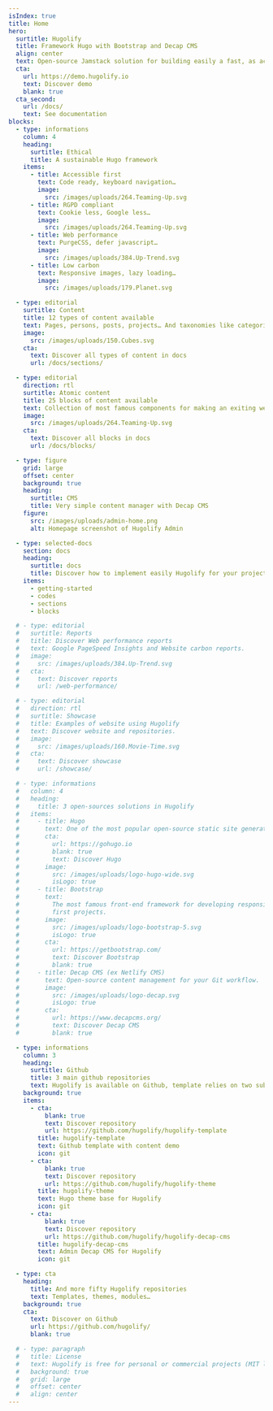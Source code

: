 ```yaml
---
isIndex: true
title: Home
hero:
  surtitle: Hugolify
  title: Framework Hugo with Bootstrap and Decap CMS
  align: center
  text: Open-source Jamstack solution for building easily a fast, as accessible as possible and low carbon website.
  cta:
    url: https://demo.hugolify.io
    text: Discover demo
    blank: true
  cta_second:
    url: /docs/
    text: See documentation
blocks:
  - type: informations
    column: 4
    heading:
      surtitle: Ethical
      title: A sustainable Hugo framework
    items:
      - title: Accessible first
        text: Code ready, keyboard navigation…
        image:
          src: /images/uploads/264.Teaming-Up.svg
      - title: RGPD compliant
        text: Cookie less, Google less…
        image:
          src: /images/uploads/264.Teaming-Up.svg
      - title: Web performance
        text: PurgeCSS, defer javascript…
        image:
          src: /images/uploads/384.Up-Trend.svg
      - title: Low carbon
        text: Responsive images, lazy loading…
        image:
          src: /images/uploads/179.Planet.svg

  - type: editorial
    surtitle: Content
    title: 12 types of content available
    text: Pages, persons, posts, projects… And taxonomies like categories, tags, types, authors…
    image:
      src: /images/uploads/150.Cubes.svg
    cta:
      text: Discover all types of content in docs
      url: /docs/sections/

  - type: editorial
    direction: rtl
    surtitle: Atomic content
    title: 25 blocks of content available
    text: Collection of most famous components for making an exiting website.
    image:
      src: /images/uploads/264.Teaming-Up.svg
    cta:
      text: Discover all blocks in docs
      url: /docs/blocks/

  - type: figure
    grid: large
    offset: center
    background: true
    heading:
      surtitle: CMS
      title: Very simple content manager with Decap CMS
    figure:
      src: /images/uploads/admin-home.png
      alt: Homepage screenshot of Hugolify Admin

  - type: selected-docs
    section: docs
    heading:
      surtitle: docs
      title: Discover how to implement easily Hugolify for your project
    items:
      - getting-started
      - codes
      - sections
      - blocks

  # - type: editorial
  #   surtitle: Reports
  #   title: Discover Web performance reports
  #   text: Google PageSpeed Insights and Website carbon reports.
  #   image:
  #     src: /images/uploads/384.Up-Trend.svg
  #   cta:
  #     text: Discover reports
  #     url: /web-performance/

  # - type: editorial
  #   direction: rtl
  #   surtitle: Showcase
  #   title: Examples of website using Hugolify
  #   text: Discover website and repositories.
  #   image:
  #     src: /images/uploads/160.Movie-Time.svg
  #   cta:
  #     text: Discover showcase
  #     url: /showcase/

  # - type: informations
  #   column: 4
  #   heading:
  #     title: 3 open-sources solutions in Hugolify
  #   items:
  #     - title: Hugo
  #       text: One of the most popular open-source static site generators.
  #       cta:
  #         url: https://gohugo.io
  #         blank: true
  #         text: Discover Hugo
  #       image:
  #         src: /images/uploads/logo-hugo-wide.svg
  #         isLogo: true
  #     - title: Bootstrap
  #       text:
  #         The most famous front-end framework for developing responsive and mobile
  #         first projects.
  #       image:
  #         src: /images/uploads/logo-bootstrap-5.svg
  #         isLogo: true
  #       cta:
  #         url: https://getbootstrap.com/
  #         text: Discover Bootstrap
  #         blank: true
  #     - title: Decap CMS (ex Netlify CMS)
  #       text: Open-source content management for your Git workflow.
  #       image:
  #         src: /images/uploads/logo-decap.svg
  #         isLogo: true
  #       cta:
  #         url: https://www.decapcms.org/
  #         text: Discover Decap CMS
  #         blank: true

  - type: informations
    column: 3
    heading:
      surtitle: Github
      title: 3 main github repositories
      text: Hugolify is available on Github, template relies on two submodules.
    background: true
    items:
      - cta:
          blank: true
          text: Discover repository
          url: https://github.com/hugolify/hugolify-template
        title: hugolify-template
        text: Github template with content demo
        icon: git
      - cta:
          blank: true
          text: Discover repository
          url: https://github.com/hugolify/hugolify-theme
        title: hugolify-theme
        text: Hugo theme base for Hugolify
        icon: git
      - cta:
          blank: true
          text: Discover repository
          url: https://github.com/hugolify/hugolify-decap-cms
        title: hugolify-decap-cms
        text: Admin Decap CMS for Hugolify
        icon: git

  - type: cta
    heading:
      title: And more fifty Hugolify repositories
      text: Templates, themes, modules…
    background: true
    cta:
      text: Discover on Github
      url: https://github.com/hugolify/
      blank: true

  # - type: paragraph
  #   title: License
  #   text: Hugolify is free for personal or commercial projects (MIT license).
  #   background: true
  #   grid: large
  #   offset: center
  #   align: center
---
```

